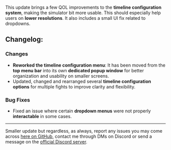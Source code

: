 This update brings a few QOL improvements to the **timeline configuration system**, making the simulator bit more usable. This should especially help users on **lower resolutions**. It also includes a small UI fix related to dropdowns.

## Changelog:

### Changes

-   **Reworked the timeline configuration menu**: It has been moved from the **top menu bar** into its own **dedicated popup window** for better organization and usability on smaller screens.
-   Updated, changed and rearranged several **timeline configuration options** for multiple fights to improve clarity and flexibility.

### Bug Fixes

-   Fixed an issue where certain **dropdown menus** were not properly **interactable** in some cases.

---

Smaller update but regardless, as always, report any issues you may come across [here on GitHub](https://github.com/susy-bakaa/ffxiv-raid-sim/issues), contact me through DMs on Discord or send a message on the [official Discord server](https://discord.gg/wepQtPfC6D).